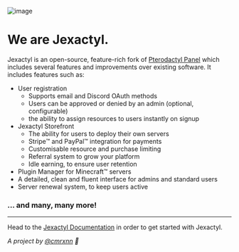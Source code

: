 ![image](https://cdn.discordapp.com/attachments/1012411945141424218/1012430446556090468/JexactylBannerBasic.jpg)

# We are Jexactyl.

Jexactyl is an open-source, feature-rich fork of [Pterodactyl Panel](https://pterodactyl.io) which includes several features and improvements over existing software.
It includes features such as:
- User registration
  - Supports email and Discord OAuth methods
  - Users can be approved or denied by an admin (optional, configurable)
  - the ability to assign resources to users instantly on signup
- Jexactyl Storefront
  - The ability for users to deploy their own servers
  - Stripe:tm: and PayPal:tm: integration for payments
  - Customisable resource and purchase limiting
  - Referral system to grow your platform
  - Idle earning, to ensure user retention
- Plugin Manager for Minecraft:tm: servers
- A detailed, clean and fluent interface for admins and standard users
- Server renewal system, to keep users active

### ... and many, many more!

***

Head to the [Jexactyl Documentation](https://docs.jexactyl.com) in order to get started with Jexactyl.

*A project by [@cmrxnn](https://github.com/cmrxnn) 💙*
